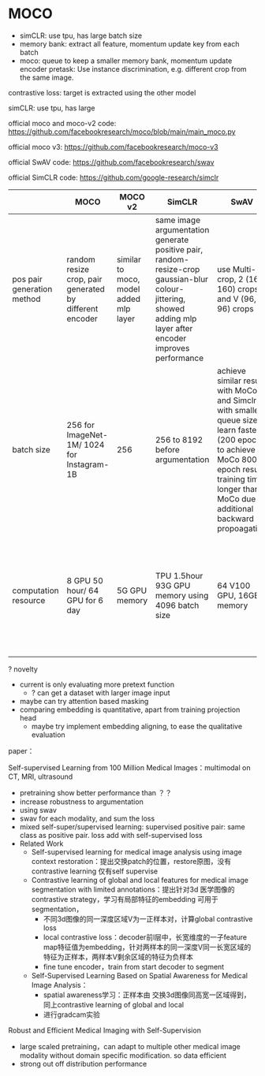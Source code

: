 # MOCO
- simCLR: use tpu, has large batch size
- memory bank: extract all feature, momentum update key from each batch
- moco: queue to keep a smaller memory bank, momentum update encoder
pretask: Use instance discrimination, e.g. different crop from the same image. 

contrastive loss: target is extracted using the other model

simCLR: use tpu, has large 

official moco and moco-v2 code: https://github.com/facebookresearch/moco/blob/main/main_moco.py

official moco v3: https://github.com/facebookresearch/moco-v3

official SwAV code: https://github.com/facebookresearch/swav

official SimCLR code: https://github.com/google-research/simclr

|        | MOCO   | MOCO v2 | SimCLR | SwAV | MoCo v3
|  ----  |  ----  |  ----   |  ----  |  ----  | ---- |
| pos pair generation method | random resize crop, pair generated by different encoder | similar to moco, model added mlp layer | same image argumentation generate positive pair, random-resize-crop gaussian-blur colour-jittering, showed adding mlp layer after encoder improves performance | use Multi-crop, 2 (160, 160) crops and V (96, 96) crops | similar to SimCLR
| batch size | 256 for ImageNet-1M/ 1024 for Instagram-1B | 256 | 256 to 8192 before argumentation | achieve similar result with MoCo and Simclr with smaller queue size, learn faster (200 epoch to achieve MoCo 800 epoch result) training time longer than MoCo due to additional backward propoagation | 4096, no memory queue
| computation resource | 8 GPU 50 hour/ 64 GPU for 6 day | 5G GPU memory | TPU 1.5hour 93G GPU memory using 4096 batch size | 64 V100 GPU, 16GB memory | used ViT, ViT-B on public GCP TPUv3 takes 6.3 hour for 300 epoch


? novelty
- current is only evaluating more pretext function
  - ? can get a dataset with larger image input
- maybe can try attention based masking 
- comparing embedding is quantitative, apart from training projection head
  - maybe try implement embedding aligning, to ease the qualitative evaluation 


paper：

Self-supervised Learning from 100 Million Medical Images：multimodal on CT, MRI, ultrasound
- pretraining show better performance than ？？
- increase robustness to argumentation
- using swav
- swav for each modality, and sum the loss
- mixed self-super/supervised learning: supervised positive pair: same class as positive pair. loss add with self-supervised loss
- Related Work
  - Self-supervised learning for medical image analysis using image context restoration：提出交换patch的位置，restore原图，没有contrastive learning 仅有self supervise
  - Contrastive learning of global and local features for medical image segmentation with limited annotations：提出针对3d 医学图像的contrastive strategy，学习有局部特征的embedding 可用于segmentation，
    - 不同3d图像的同一深度区域V为一正样本对，计算global contrastive loss
    - local contrastive loss：decoder前l层中，长宽维度的一子feature map特征值为embedding，针对两样本的同一深度V同一长宽区域的特征为正样本，两样本V剩余区域的特征为负样本
    - fine tune encoder，train from start decoder to segment
  - Self-Supervised Learning Based on Spatial Awareness for Medical Image Analysis：
    - spatial awareness学习：正样本由 交换3d图像同高宽一区域得到，同上contrastive learning of global and local
    - 进行gradcam实验

Robust and Efficient Medical Imaging with Self-Supervision
- large scaled pretraining，can adapt to multiple other medical image modality without domain specific modification. so data efficient
- strong out off distribution performance

